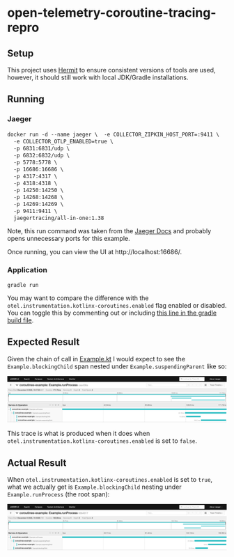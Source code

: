 # open-telemetry-coroutine-tracing-repro

## Setup

This project uses [Hermit](https://cashapp.github.io/hermit/) to ensure consistent versions of tools are used, however,
it should still work with local JDK/Gradle installations.

## Running

### Jaeger

```shell
docker run -d --name jaeger \  -e COLLECTOR_ZIPKIN_HOST_PORT=:9411 \                              
  -e COLLECTOR_OTLP_ENABLED=true \
  -p 6831:6831/udp \
  -p 6832:6832/udp \
  -p 5778:5778 \
  -p 16686:16686 \
  -p 4317:4317 \
  -p 4318:4318 \
  -p 14250:14250 \
  -p 14268:14268 \
  -p 14269:14269 \
  -p 9411:9411 \
  jaegertracing/all-in-one:1.38
```

Note, this run command was taken from the [Jaeger Docs](https://www.jaegertracing.io/docs/1.6/getting-started/#all-in-one-docker-image)
and probably opens unnecessary ports for this example.

Once running, you can view the UI at http://localhost:16686/. 

### Application

```shell
gradle run
```

You may want to compare the difference with the `otel.instrumentation.kotlinx-coroutines.enabled` flag enabled or 
disabled. You can toggle this by commenting out or including [this line in the gradle build file](./build.gradle.kts#L38).

## Expected Result

Given the chain of call in [Example.kt](./src/main/kotlin/example/Example.kt) I would expect to see the 
`Example.blockingChild` span nested under `Example.suspendingParent` like so:

![Expected trace spans](./images/expected.png)

This trace is what is produced when it does when `otel.instrumentation.kotlinx-coroutines.enabled` is set to `false`.

## Actual Result

When `otel.instrumentation.kotlinx-coroutines.enabled` is set to `true`, what we actually get is `Example.blockingChild`
nesting under `Example.runProcess` (the root span):

![Actual trace spans](./images/actual.png)
